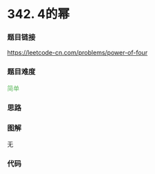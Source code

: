 # 342. 4的幂

### 题目链接

https://leetcode-cn.com/problems/power-of-four

### 题目难度

<font color=#5CB85C>简单</font>

### 思路



### 图解

无

### 代码

```python
```
